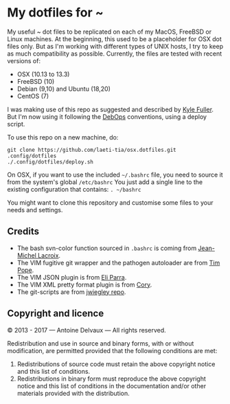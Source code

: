 My dotfiles for ~
=================

My useful ~ dot files to be replicated on each of my MacOS, FreeBSD or Linux machines.  At the beginning, this used to be a placeholder for OSX dot files only.  But as I'm working with different types of UNIX hosts, I try to keep as much compatibility as possible.  Currently, the files are tested with recent versions of:
- OSX (10.13 to 13.3)
- FreeBSD (10)
- Debian (9,10) and Ubuntu (18,20)
- CentOS (7)

I was making use of this repo as suggested and described by [Kyle Fuller][kf].  But I'm now using it following the [DebOps][debops] conventions, using a deploy script.

To use this repo on a new machine, do:

    git clone https://github.com/laeti-tia/osx.dotfiles.git .config/dotfiles
    ./.config/dotfiles/deploy.sh

On OSX, if you want to use the included `~/.bashrc` file, you need to source it from the system's global `/etc/bashrc`  You just add a single line to the existing configuration that contains: `. ~/bashrc`

You might want to clone this repository and customise some files to your needs and settings.


Credits
-------

- The bash svn-color function sourced in `.bashrc` is coming from [Jean-Michel Lacroix][jml].
- The VIM fugitive git wrapper and the pathogen autoloader are from [Tim Pope][tp].
- The VIM JSON plugin is from [Eli Parra][ep].
- The VIM XML pretty format plugin is from [Cory][cory].
- The git-scripts are from [jwiegley repo][jwiegley].


Copyright and licence
---------------------

© 2013 - 2017 — Antoine Delvaux — All rights reserved.

Redistribution and use in source and binary forms, with or without modification,
are permitted provided that the following conditions are met:

1. Redistributions of source code must retain the above copyright notice and this
   list of conditions.
2. Redistributions in binary form must reproduce the above copyright notice and
   this list of conditions in the documentation and/or other materials provided
   with the distribution.

[kf]: http://kylefuller.co.uk/posts/organising-dotfiles-in-a-git-repository/ "Organising dotfiles in a git repository"
[debops]: https://docs.debops.org/en/latest/ansible/roles/ansible-users/docs/index.html
[jml]: https://github.com/jmlacroix/svn-color
[tp]: http://github.com/tpope/vim-fugitive
[ep]: https://github.com/elzr/vim-json
[cory]: http://vim.wikia.com/wiki/Pretty-formatting_XML
[jwiegley]: https://github.com/jwiegley/git-scripts
